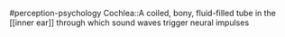 #perception-psychology 
Cochlea::A coiled, bony, fluid-filled tube in the [[inner ear]] through which sound waves trigger neural impulses
<!--SR:!2024-02-05,3,250-->